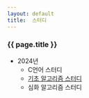 ```yaml
---
layout: default
title:  스터디
---
```


### {{ page.title }}

- 2024년
  - C언어 스터디
  - [기초 알고리즘 스터디](/post/study_beginner)
  - 심화 알고리즘 스터디